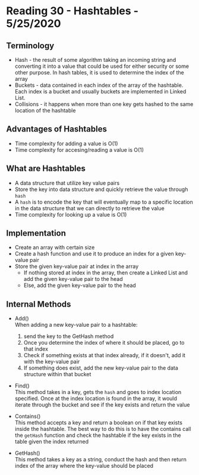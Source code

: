 # Reading 30 - Hashtables - 5/25/2020

## Terminology
* Hash - the result of some algorithm taking an incoming string and converting it into a value that could be used for either security or some other purpose. In hash tables, it is used to determine the index of the array
* Buckets - data contained in each index of the array of the hashtable. Each index is a bucket and usually buckets are implemented in Linked List.
* Collisions - it happens when more than one key gets hashed to the same location of the hashtable

## Advantages of Hashtables
* Time complexity for adding a value is O(1)
* Time complexity for accesing/reading a value is O(1)

## What are Hashtables
* A data structure that utilize key value pairs
* Store the key into data structure and quickly retrieve the value through `hash`
* A `hash` is to encode the key that will eventually map to a specific location in the data structure that we can directly to retrieve the value
* Time complexity for looking up a value is O(1)

## Implementation
* Create an array with certain size
* Create a hash function and use it to produce an index for a given key-value pair
* Store the given key-value pair at index in the array  
  * If nothing stored at index in the array, then create a Linked List and add the given key-value pair to the head
  * Else, add the given key-value pair to the head

## Internal Methods
* Add()<br/>
When adding a new key-value pair to a hashtable:  
  1. send the key to the GetHash method
  2. Once you determine the index of where it should be placed, go to that index
  3. Check if something exists at that index already, if it doesn't, add it with the key-value pair
  4. If something does exist, add the new key-value pair to the data structure within that bucket

* Find()<br/>
This method takes in a key, gets the `hash` and goes to index location specified. Once at the index location is found in the array, it would iterate through the bucket and see if the key exists and return the value

* Contains()<br/>
This method accepts a key and return a boolean on if that key exists inside the hashtable. The best way to do this is to have the contains call the `getHash` function and check the hashtable if the key exists in the table given the index returned

* GetHash()<br/>
This method takes a key as a string, conduct the hash and then return index of the array where the key-value should be placed